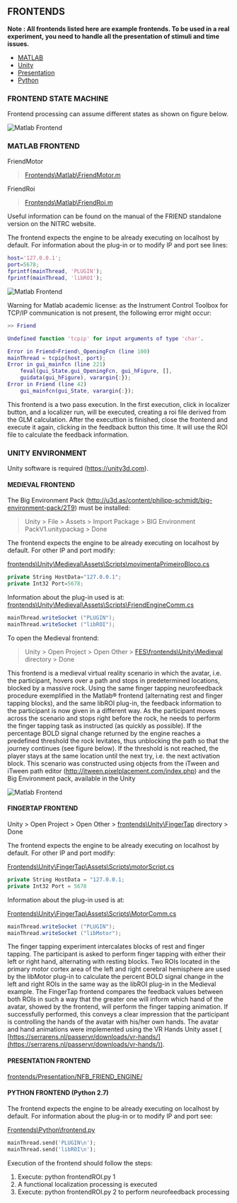 ## FRONTENDS

**Note : All frontends listed here are example frontends. To be used in a real experiment, you need to handle all the presentation of stimuli and time issues.**

* [MATLAB](#matlab)
* [Unity](#unity)
* [Presentation](#presentation)
* [Python](#python)

### FRONTEND STATE MACHINE

Frontend processing can assume different states as shown on figure below.

![Matlab Frontend](imgs/figure-frontend-pipeline.png)

<a name="matlab"></a>
### MATLAB FRONTEND

FriendMotor

> [Frontends\Matlab\FriendMotor.m](https://github.com/InstitutoDOr/FriendENGINE/blob/master/frontends/Matlab/FriendMotor.m)


FriendRoi

> [Frontends\Matlab\FriendRoi.m](https://github.com/InstitutoDOr/FriendENGINE/blob/master/frontends/Matlab/FriendRoi.m)


Useful information can be found on the manual of the FRIEND standalone version on the NITRC website.

The frontend expects the engine to be already executing on localhost by default. For information about the plug-in or to modify IP and port see lines:

```matlab
host='127.0.0.1';
port=5678;
fprintf(mainThread, 'PLUGIN');
fprintf(mainThread, 'libROI');
```

![Matlab Frontend](imgs/figure-frontend-1.png)

Warning for Matlab academic license: as the Instrument Control Toolbox for TCP/IP communication is not present, the following error might occur:

```matlab
>> Friend

Undefined function 'tcpip' for input arguments of type 'char'.

Error in Friend>Friend\_OpeningFcn (line 100)
mainThread = tcpip(host, port);
Error in gui_mainfcn (line 221)
    feval(gui_State.gui_OpeningFcn, gui_hFigure, [],
    guidata(gui_hFigure), varargin{:});
Error in Friend (line 42)
    gui_mainfcn(gui_State, varargin{:});
```

This frontend is a two pass execution. In the first execution, click in localizer button, and a localizer run, will be executed, creating a roi file derived from the GLM calculation. After the executtion is finished, close the frontend and execute it again, clicking in the feedback button this time. It will use the ROI file to calculate the feedback information.


<a name="unity"></a>
### UNITY ENVIRONMENT

Unity software is required (https://unity3d.com).

#### MEDIEVAL FRONTEND

The Big Environment Pack (http://u3d.as/content/philipp-schmidt/big-environment-pack/2T9) must be installed:


> Unity > File > Assets > Import Package > BIG Environment PackV1.unitypackag > Done

The frontend expects the engine to be already executing on localhost by default. For other IP and port modify:

[frontends\Unity\Medieval\Assets\Scripts\movimentaPrimeiroBloco.cs](https://github.com/InstitutoDOr/FriendENGINE/blob/master/frontends/Unity/Medieval/Assets/Scripts/movimentaPrimeiroBloco.cs)

```c#
private String HostData="127.0.0.1";
private Int32 Port=5678;
```

Information about the plug-in used is at:
[frontends\Unity\Medieval\Assets\Scripts\FriendEngineComm.cs](https://github.com/InstitutoDOr/FriendENGINE/blob/master/frontends/Unity/Medieval/Assets/Scripts/FriendEngineComm.cs)

```c#
mainThread.writeSocket ("PLUGIN");
mainThread.writeSocket ("libROI");
```

To open the Medieval frontend:

> Unity > Open Project > Open Other > [FES\frontends\Unity\Medieval](https://github.com/InstitutoDOr/FriendENGINE/tree/master/frontends/Unity/Medieval) directory > Done

This frontend is a medieval virtual reality scenario in which the avatar, i.e. the participant, hovers over a path and stops in predetermined locations, blocked by a massive rock. Using the same finger tapping neurofeedback procedure exemplified in the Matlab® frontend (alternating rest and finger tapping blocks), and the same libROI plug-in, the feedback information to the participant is now given in a different way. As the participant moves across the scenario and stops right before the rock, he needs to perform the finger tapping task as instructed (as quickly as possible). If the percentage BOLD signal change returned by the engine reaches a predefined threshold the rock levitates, thus unblocking the path so that the journey continues (see figure below). If the threshold is not reached, the player stays at the same location until the next try, i.e. the next activation block. This scenario was constructed using objects from the iTween and iTween path editor (http://itween.pixelplacement.com/index.php) and the Big Environment pack, available in the Unity

![Matlab Frontend](imgs/figure-frontend-2.png)


#### FINGERTAP FRONTEND

Unity > Open Project > Open Other > [frontends\Unity\FingerTap](https://github.com/InstitutoDOr/FriendENGINE/tree/master/frontends/Unity/FingerTap) directory > Done

The frontend expects the engine to be already executing on localhost by default. For other IP and port modify:

[Frontends\Unity\FingerTap\Assets\Scripts\motorScript.cs](https://github.com/InstitutoDOr/FriendENGINE/blob/master/frontends/FingerTap/Assets/Scripts/motorScript.cs)

```c#
private String HostData = "127.0.0.1;
private Int32 Port = 5678
```

Information about the plug-in used is at:

[Frontends\Unity\FingerTap\Assets\Scripts\MotorComm.cs](https://github.com/InstitutoDOr/FriendENGINE/blob/master/frontends/FingerTap/Assets/Scripts/FriendEngineComm.cs)

```c#
mainThread.writeSocket ("PLUGIN");
mainThread.writeSocket ("libMotor");
```

The finger tapping experiment intercalates blocks of rest and finger tapping. The participant is asked to perform finger tapping with either their left or right hand, alternating with resting blocks. Two ROIs located in the primary motor cortex area of the left and right cerebral hemisphere are used by the libMotor plug-in to calculate the percent BOLD signal change in the left and right ROIs in the same way as the libROI plug-in in the Medieval example. The FingerTap frontend compares the feedback values between both ROIs in such a way that the greater one will inform which hand of the avatar, showed by the frontend, will perform the finger tapping animation. If successfully performed, this conveys a clear impression that the participant is controlling the hands of the avatar with his/her own hands. The avatar and hand animations were implemented using the VR Hands Unity asset ( [https://serrarens.nl/passervr/downloads/vr-hands/](https://serrarens.nl/passervr/downloads/vr-hands/)).


<a name="presentation"></a>
#### PRESENTATION FRONTEND

[frontends/Presentation/NFB_FRIEND_ENGINE/](https://github.com/InstitutoDOr/FriendENGINE/tree/master/frontends/Presentation/NFB_FRIEND_ENGINE)


<a name="python"></a>
#### PYTHON FRONTEND (Python 2.7)

The frontend expects the engine to be already executing on localhost by default. For information about the plug-in or to modify IP and port see:

[Frontends\Python\frontend.py](https://github.com/InstitutoDOr/FriendENGINE/blob/master/frontends/Python/frontend.py)

```python
mainThread.send('PLUGIN\n');
mainThread.send('libROI\n');
```

Execution of the frontend should follow the steps:

1. Execute:  python frontendROI.py 1
2. A functional localization processing is executed
3. Execute:  python frontendROI.py 2 to perform neurofeedback processing